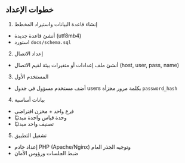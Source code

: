 ## خطوات الإعداد

1. إنشاء قاعدة البيانات واستيراد المخطط

- أنشئ قاعدة جديدة (utf8mb4)
- استورد `docs/schema.sql`

2. إعداد الاتصال

- أنشئ ملف إعدادات أو متغيرات بيئة لقيم الاتصال (host, user, pass, name)

3. المستخدم الأول

- أضف مستخدم مسؤول في جدول users بكلمة مرور مجزأة `password_hash`

4. بيانات أساسية

- فرع واحد + مخزن افتراضي
- وحدة قياس واحدة مبدئيًا
- تصنيف واحد مبدئيًا

5. تشغيل التطبيق

- إعداد خادم PHP (Apache/Nginx) وتوجيه الجذر العام
- ضبط الجلسات ورؤوس الأمان
